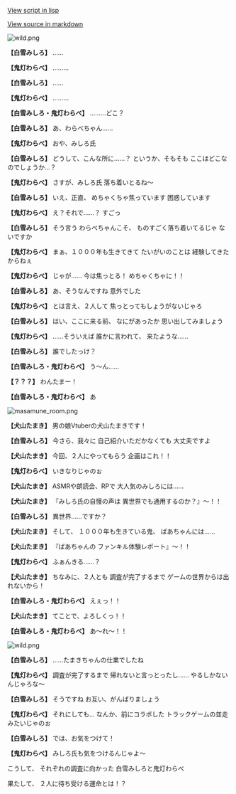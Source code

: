 [View script in lisp](../scripts/202208010.txt)

[View source in markdown](202208010.md)

![wild.png](../images/backgrounds/wild.png)

**【白雪みしろ】**
……

**【鬼灯わらべ】**
………

**【白雪みしろ】**
……

**【鬼灯わらべ】**
………

**【白雪みしろ・鬼灯わらべ】**
………どこ？

**【白雪みしろ】**
あ、わらべちゃん……

**【鬼灯わらべ】**
おや、みしろ氏

**【白雪みしろ】**
どうして、こんな所に……？
というか、そもそも
ここはどこなのでしょうか…？

**【鬼灯わらべ】**
さすが、みしろ氏
落ち着いとるね～

**【白雪みしろ】**
いえ、正直、
めちゃくちゃ焦っています
困惑しています

**【鬼灯わらべ】**
え？それで……？
すごっ

**【白雪みしろ】**
そう言う わらべちゃんこそ、
ものすごく落ち着いてるじゃ
ないですか

**【鬼灯わらべ】**
まぁ、１０００年も生きてきて
たいがいのことは
経験してきたからねぇ

**【鬼灯わらべ】**
じゃが……
今は焦っとる！
めちゃくちゃに！！

**【白雪みしろ】**
あ、そうなんですね
意外でした

**【鬼灯わらべ】**
とは言え、２人して
焦っとってもしょうがないじゃろ

**【白雪みしろ】**
はい、ここに来る前、
なにがあったか
思い出してみましょう

**【鬼灯わらべ】**
……そういえば
誰かに言われて、
来たような……

**【白雪みしろ】**
誰でしたっけ？

**【白雪みしろ・鬼灯わらべ】**
う～ん……

**【？？？】**
わんたまー！

**【白雪みしろ・鬼灯わらべ】**
あ

![masamune_room.png](../images/backgrounds/masamune_room.png)

**【犬山たまき】**
男の娘Vtuberの犬山たまきです！

**【白雪みしろ】**
今さら、我々に
自己紹介いただかなくても
大丈夫ですよ

**【犬山たまき】**
今回、２人にやってもらう
企画はこれ！！

**【鬼灯わらべ】**
いきなりじゃのぉ

**【犬山たまき】**
ASMRや朗読会、RPで
大人気のみしろには……

**【犬山たまき】**
『みしろ氏の自慢の声は
異世界でも通用するのか？』～！！

**【白雪みしろ】**
異世界……ですか？

**【犬山たまき】**
そして、
１０００年も生きている鬼、
ばあちゃんには……

**【犬山たまき】**
『ばあちゃんの
ファンキル体験レポート』～！！

**【鬼灯わらべ】**
ふぁんきる……？

**【犬山たまき】**
ちなみに、２人とも
調査が完了するまで
ゲームの世界からは出れないから！

**【白雪みしろ・鬼灯わらべ】**
えぇっ！！

**【犬山たまき】**
てことで、よろしくっ！！

**【白雪みしろ・鬼灯わらべ】**
あ～れ～！！

![wild.png](../images/backgrounds/wild.png)

**【白雪みしろ】**
……たまきちゃんの仕業でしたね

**【鬼灯わらべ】**
調査が完了するまで
帰れないと言っとったし……
やるしかないんじゃろな～

**【白雪みしろ】**
そうですね
お互い、がんばりましょう

**【鬼灯わらべ】**
それにしても…
なんか、前にコラボした
トラックゲームの並走みたいじゃのぉ

**【白雪みしろ】**
では、お気をつけて！

**【鬼灯わらべ】**
みしろ氏も気をつけるんじゃよ～

こうして、
それぞれの調査に向かった
白雪みしろと鬼灯わらべ

果たして、
２人に待ち受ける運命とは！？
